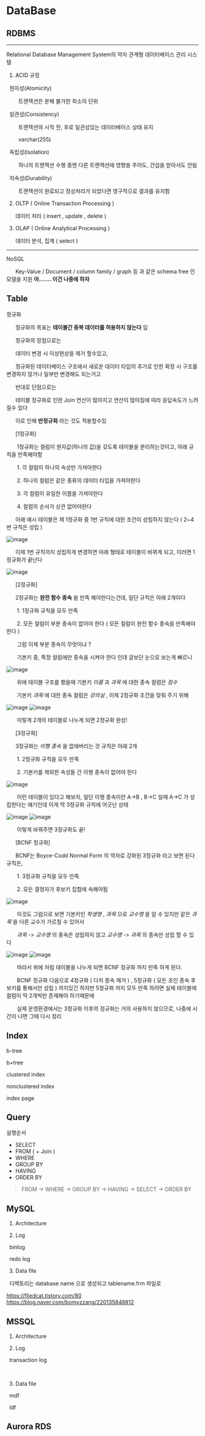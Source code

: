 DataBase
=============

## RDBMS
******

Relational Database Management System의 약자 관계형 데이터베이스 관리 시스템 



1. ACID 규정 

&nbsp;&nbsp;원자성(Atomicity)
            
&nbsp;&nbsp;&nbsp;&nbsp;&nbsp;&nbsp;&nbsp;&nbsp;트랜잭션은 분해 불가한 최소의 단위

&nbsp;&nbsp;일관성(Consistency)

&nbsp;&nbsp;&nbsp;&nbsp;&nbsp;&nbsp;&nbsp;&nbsp;트랜잭션의 시작 전, 후로 일관성있는 데이터베이스 상태 유지

&nbsp;&nbsp;&nbsp;&nbsp;&nbsp;&nbsp;&nbsp;&nbsp;varchar(255)

&nbsp;&nbsp;독립성(Isolation)

&nbsp;&nbsp;&nbsp;&nbsp;&nbsp;&nbsp;&nbsp;&nbsp;하나의 트랜잭션 수행 중엔 다른 트랜잭션에 영향을 주어도, 간섭을 받아서도 안됨

&nbsp;&nbsp;지속성(Durability)

&nbsp;&nbsp;&nbsp;&nbsp;&nbsp;&nbsp;&nbsp;&nbsp;트랜잭션이 완료되고 정상처리가 되었다면 영구적으로 결과를 유지함 



2. OLTP ( Online Transaction Processing )

&nbsp;&nbsp;&nbsp;&nbsp;&nbsp;&nbsp;데이터 처리 ( insert , update , delete )
   
3. OLAP ( Online Analytical Processing )

&nbsp;&nbsp;&nbsp;&nbsp;&nbsp;&nbsp;데이터 분석, 집계 ( select )

******

NoSQL

&nbsp;&nbsp;&nbsp;&nbsp;&nbsp;&nbsp;Key-Value / Document / column family / graph 등 과 같은 schema free 인 모델을 지원 __아....... 이건 나중에 하자__


## Table

정규화

&nbsp;&nbsp;&nbsp;&nbsp;&nbsp;&nbsp;정규화의 목표는 __테이블간 중복 데이터를 허용하지 않는다__ 임

&nbsp;&nbsp;&nbsp;&nbsp;&nbsp;&nbsp;정규화의 장점으로는 

&nbsp;&nbsp;&nbsp;&nbsp;&nbsp;&nbsp;데이터 변경 시 이상현상을 제거 할수있고,

&nbsp;&nbsp;&nbsp;&nbsp;&nbsp;&nbsp;정규화된 데이터베이스 구조에서 새로운 데이터 타입의 추가로 인한 확장 시 구조를 변경하지 않거나 일부만 변경해도 되는거고

&nbsp;&nbsp;&nbsp;&nbsp;&nbsp;&nbsp;반대로 단점으로는

&nbsp;&nbsp;&nbsp;&nbsp;&nbsp;&nbsp;테이블 정규화로 인한 Join 연산이 많아지고 연산이 많아짐에 따라 응답속도가 느려질수 있다

&nbsp;&nbsp;&nbsp;&nbsp;&nbsp;&nbsp;이로 인해 __반정규화__ 라는 것도 적용할수있

&nbsp;&nbsp;&nbsp;&nbsp;&nbsp;&nbsp;[1정규화]

&nbsp;&nbsp;&nbsp;&nbsp;&nbsp;&nbsp; 1정규화는 컬럼이 원자값(하나의 값)을 갖도록 테이블을 분리하는것이고, 아래 규칙을 만족해야함

&nbsp;&nbsp;&nbsp;&nbsp;&nbsp;&nbsp; 1. 각 컬럼이 하나의 속성만 가져아한다

&nbsp;&nbsp;&nbsp;&nbsp;&nbsp;&nbsp; 2. 하나의 컬럼은 같은 종류의 데이터 타입을 가져야한다

&nbsp;&nbsp;&nbsp;&nbsp;&nbsp;&nbsp; 3. 각 컬럼이 유일한 이름을 가져야한다

&nbsp;&nbsp;&nbsp;&nbsp;&nbsp;&nbsp; 4. 컬럼의 순서가 상관 없어야한다 


&nbsp;&nbsp;&nbsp;&nbsp;&nbsp;&nbsp;아래 예시 테이블은 제 1정규화 중 1번 규칙에 대한 조건이 성립하지 않는다 ( 2~4번 규칙은 성립 )

![image](https://github.com/user-attachments/assets/2298d19e-903f-4d7c-8ead-9fc1102c6593)

&nbsp;&nbsp;&nbsp;&nbsp;&nbsp;&nbsp;이제 1번 규칙까지 성립하게 변경하면 아래 형태로 테이블이 바뀌게 되고, 이러면 1정규화가 끝난다

![image](https://github.com/user-attachments/assets/23482dc4-1e0a-4d30-8681-d3cb243a27a7)



&nbsp;&nbsp;&nbsp;&nbsp;&nbsp;&nbsp;[2정규화]

&nbsp;&nbsp;&nbsp;&nbsp;&nbsp;&nbsp;2정규화는 __완전 함수 종속__ 을 만족 해야한다는건데, 일단 규칙은 아래 2개이다 

&nbsp;&nbsp;&nbsp;&nbsp;&nbsp;&nbsp; 1. 1정규화 규칙을 모두 만족

&nbsp;&nbsp;&nbsp;&nbsp;&nbsp;&nbsp; 2. 모든 컬럼이 부분 종속이 없어야 한다 ( 모든 컬럼이 완전 함수 종속을 만족해야 한다 )

&nbsp;&nbsp;&nbsp;&nbsp;&nbsp;&nbsp; 그럼 이제 부분 종속이 무엇이냐 ?

&nbsp;&nbsp;&nbsp;&nbsp;&nbsp;&nbsp; 기본키 중, 특정 컬럼에만 종속을 시켜야 한다 인데 글보단 눈으로 보는게 빠르니 

![image](https://github.com/user-attachments/assets/88ae33bf-9e80-4e8b-b2f3-cac1dca3bce7)

&nbsp;&nbsp;&nbsp;&nbsp;&nbsp;&nbsp; 위에 테이블 구조를 봤을때 기본키 _이름_ 과 _과목_ 에 대한 종속 컬럼은 _점수_ 

&nbsp;&nbsp;&nbsp;&nbsp;&nbsp;&nbsp; 기본키 _과목_ 에 대한 종속 컬럼은 _강의실_ , 이제 2정규화 조건을 맞춰 주기 위해 

![image](https://github.com/user-attachments/assets/a02d7f20-c7a3-45d3-9bf8-da97a66708dd)
![image](https://github.com/user-attachments/assets/23a7da86-0bf8-4738-afe2-20ad3576a2bb)

&nbsp;&nbsp;&nbsp;&nbsp;&nbsp;&nbsp; 이렇게 2개의 테이블로 나누게 되면 2정규화 완성! 

&nbsp;&nbsp;&nbsp;&nbsp;&nbsp;&nbsp;[3정규화]

&nbsp;&nbsp;&nbsp;&nbsp;&nbsp;&nbsp;3정규화는 _이행 종속_ 을 없애버리는 것 규칙은 아래 2개

&nbsp;&nbsp;&nbsp;&nbsp;&nbsp;&nbsp; 1. 2정규화 규칙을 모두 만족

&nbsp;&nbsp;&nbsp;&nbsp;&nbsp;&nbsp; 2. 기본키를 제외한 속성들 간 이행 종속이 없어야 한다

![image](https://github.com/user-attachments/assets/6d705de0-6d39-4208-aab7-87026c72c959)

&nbsp;&nbsp;&nbsp;&nbsp;&nbsp;&nbsp; 이런 테이블이 있다고 해보자, 일단 이행 종속이란 A->B , B->C  일때 A->C 가 성립한다는 얘기인데 이게 딱 3정규화 규칙에 어긋난 상태

![image](https://github.com/user-attachments/assets/01d63505-b2c0-47ab-8782-159a5f2db6c8)
![image](https://github.com/user-attachments/assets/de52349d-75ae-4eb9-b047-6765d7c50247)

&nbsp;&nbsp;&nbsp;&nbsp;&nbsp;&nbsp; 이렇게 바꿔주면 3정규화도 끝!

&nbsp;&nbsp;&nbsp;&nbsp;&nbsp;&nbsp;[BCNF 정규화]

&nbsp;&nbsp;&nbsp;&nbsp;&nbsp;&nbsp;BCNF는 Boyce-Codd Normal Form 의 약자로 강화된 3정규화 라고 보면 된다 규칙은,

&nbsp;&nbsp;&nbsp;&nbsp;&nbsp;&nbsp; 1. 3정규화 규칙을 모두 만족

&nbsp;&nbsp;&nbsp;&nbsp;&nbsp;&nbsp; 2. 모든 결정자가 후보키 집합에 속해야됨

![image](https://github.com/user-attachments/assets/3fa0c42a-5635-432f-895d-68468561bec4)

&nbsp;&nbsp;&nbsp;&nbsp;&nbsp;&nbsp; 이것도 그림으로 보면 기본키인 _학생명_ , _과목_ 으로 _교수명_ 을 알 수 있지만 같은 _과목_ 을 다른 교수가 가르칠 수 있어서

&nbsp;&nbsp;&nbsp;&nbsp;&nbsp;&nbsp; _과목_ -> _교수명_ 의 종속은 성립하지 않고 _교수명_ -> _과목_ 의 종속만 성립 할 수 있다 

![image](https://github.com/user-attachments/assets/917d8c86-46ac-466b-a2f0-2b1e37ab93a4)
![image](https://github.com/user-attachments/assets/81f6beb4-b08c-4df3-be7c-3592ee61e062)

&nbsp;&nbsp;&nbsp;&nbsp;&nbsp;&nbsp; 따라서 위에 처럼 테이블을 나누게 되면 BCNF 정규화 까지 만족 하게 된다.

&nbsp;&nbsp;&nbsp;&nbsp;&nbsp;&nbsp; BCNF 정규화 다음으로 4정규화 ( 다치 종속 제거 ) , 5정규화 ( 모든 조인 종속 후보키를 통해서만 성립 )  까지있긴 하지만 5정규화 까지 모두 만족 하려면 실제 테이블에 컬럼이 딱 2개씩만 존재해야 하기때문에

&nbsp;&nbsp;&nbsp;&nbsp;&nbsp;&nbsp; 실제 운영환경에서는 3정규화 이후의 정규화는 거의 사용하지 않으므로, 나중에 시간이 나면 그때 다시 정리



## Index

b-tree 

b+tree

clustered index

nonclustered index

index page 

## Query
실행순서
* SELECT
* FROM ( + Join ) 
* WHERE
* GROUP BY
* HAVING
* ORDER BY
> FROM -> WHERE -> GROUP BY -> HAVING -> SELECT -> ORDER BY


## MySQL
1. Architecture

2. Log

&nbsp;&nbsp;binlog

&nbsp;&nbsp;redo log 

3. Data file

&nbsp;&nbsp;디렉토리는 database name 으로 생성되고 tablename.frm 파일로 

https://fliedcat.tistory.com/80
https://blog.naver.com/bomyzzang/220135848812


## MSSQL

1. Architecture

2. Log

&nbsp;&nbsp;transaction log

&nbsp;&nbsp;

3. Data file

&nbsp;&nbsp;mdf

&nbsp;&nbsp;ldf

## Aurora RDS





   
